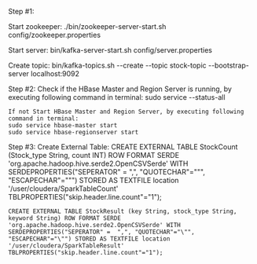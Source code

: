 Step #1:

Start zookeeper:
./bin/zookeeper-server-start.sh config/zookeeper.properties

Start server:
bin/kafka-server-start.sh config/server.properties

Create topic:
bin/kafka-topics.sh --create --topic stock-topic --bootstrap-server localhost:9092

Step #2:
	Check if the HBase Master and Region Server is running, by executing following command in terminal:
	sudo service --status-all

	If not Start HBase Master and Region Server, by executing following command in terminal:
	sudo service hbase-master start
	sudo service hbase-regionserver start

Step #3:
	Create External Table:
	CREATE EXTERNAL TABLE StockCount (Stock_type String, count INT) ROW FORMAT SERDE 'org.apache.hadoop.hive.serde2.OpenCSVSerde' WITH SERDEPROPERTIES("SEPERATOR" = ",", 	"QUOTECHAR"="\"", "ESCAPECHAR"="\"") STORED AS TEXTFILE location '/user/cloudera/SparkTableCount' TBLPROPERTIES("skip.header.line.count"="1");


	CREATE EXTERNAL TABLE StockResult (key String, stock_type String, keyword String) ROW FORMAT SERDE 'org.apache.hadoop.hive.serde2.OpenCSVSerde' WITH SERDEPROPERTIES("SEPERATOR" = 	",", "QUOTECHAR"="\"", "ESCAPECHAR"="\"") STORED AS TEXTFILE location '/user/cloudera/SparkTableResult' TBLPROPERTIES("skip.header.line.count"="1");
